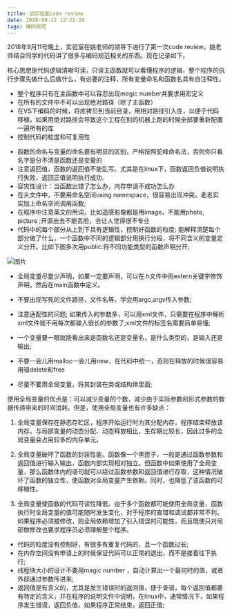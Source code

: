 ```yaml
---
title: 记实验室code review
date: 2018-09-12 12:22:20
tags: 编码规范
---
```


2018年9月11号晚上，实验室在姚老师的领导下进行了第一次code review。姚老师结合同学的代码讲了很多与编码规范相关的东西。现在记录如下。

核心思想是代码逻辑清晰可读，只读主函数就可以看懂程序的逻辑，整个程序的执行步骤先做什么后做什么，有必要的注释，所有变量命名和函数名具有自注释性。

* 整个程序只有在主函数中可以容忍出现megic number并要求用宏定义
* 在所有的文件中不可以出现绝对路径（除了主函数）
* 在VS下编码的时候，将库拷贝到当前目录，用相对路径引入库，以便于代码移植，如果用绝对路径会导致这个工程在别的机器上跑的时候全部要重新配置一遍所有的库
* 控制代码的粒度和可复用性

<!--more-->

* 函数的命名与变量的命名要有明显的区别，严格按照驼峰命名法，否则你只看名字是分不清是函数还是变量的
* 注意返回值，函数的返回值不能乱写。尤其是在linux下，函数返回负值说明执行失败，返回正值说明执行成功.
* 容灾性设计：当函数出错了怎么办，内存申请不成功怎么办
* 在头文件中，不要用命名空间using namespace，很容易出现冲突。老老实实加上命名空间调用函数;
* 在程序中注意英文的用词，比如遥感影像都是用image，不能用photo, picture ;开源出去不能丢脸，会让人觉得很不专业
* 代码中的每个部分从上到下具有逻辑性，控制好函数的粒度; 能解释清楚每个部分做了什么，一个函数中不同的逻辑部分用换行分段，将不同含义的变量定义分开。比如下图多次用public:将不同功能类型的函数声明分开;

![图片](1.png)

* 全局变量尽量少声明，如果一定要声明，可以在.h文件中用extern关键字修饰声明，然后在main函数中定义。
* 不要出现写死的文件路径，文件名等，学会用argc,argv传入参数;
* 注意适配性的问题; 如果传入的参数多，可以用xml文件，只需要在程序中解析xml文件就不用每次都输入很长的参数了;xml文件的标签名需要简单易懂;

* 一个变量要一眼就能看出来是函数名还是变量名，是什么类型的，是输入还是输出;
* 不要一会儿用malloc一会儿用new，在代码中统一，否则在释放的时候很容易用错delete和free
* 尽量不要用全局变量，将其封装在类或结构体里面;

使用全局变量的优点是：可以减少变量的个数，减少由于实际参数和形式参数的数据传递带来的时间消耗。但是，使用全局变量也有许多缺点：

1. 全局变量保存在静态存贮区，程序开始运行时为其分配内存，程序结束释放该内存。与局部变量的动态分配、动态释放相比，生存期比较长，因此过多的全局变量会占用较多的内存单元。

2. 全局变量破坏了函数的封装性能。函数像一个黑匣子，一般是通过函数参数和返回值进行输入输出，函数内部实现相对独立。但函数中如果使用了全局变量，那么函数体内的语句就可以绕过函数参数和返回值进行存取，这种情况破坏了函数的独立性，使函数对全局变量产生依赖。同时，也降低了该函数的可移植性。

3. 全局变量使函数的代码可读性降低。由于多个函数都可能使用全局变量，函数执行时全局变量的值可能随时发生变化，对于程序的查错和调试都非常不利。如果程序必须被修改，则全局依赖增加了引入错误的可能性，而且既使只对局部做修改也要求程序员必须理解整个程序。

* 代码的粒度没有控制好，有很多有重复代码的，且一个函数过长;
* 在内存空间没有申请上的时候保证代码可以正常的退出，而不是接着往下执行;
* 线程块大小的设计不要用magic number ，自动计算出一个最何时的值，或者外部通过参数传进来;
* 返回值是有含义的，尤其是发生错误时的返回值，便于查错，每个返回值都要有特定的含义，并在程序的说明文件中说明，在linux中，通常情况下，如果程序发生错误，返回负值，如果程序正常结束，返回正值;

